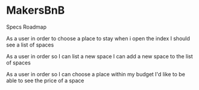 # MakersBnB



Specs Roadmap

As a user
in order to choose a place to stay
when i open the index I should see a list of spaces

As a user
in order so I can list a new space
I can add a new space to the list of spaces

As a user
in order so I can choose a place within my budget
I'd like to be able to see the price of a space